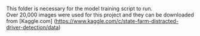 This folder is necessary for the model training script to run.  
Over 20,000 images were used for this project and they can be downloaded from [Kaggle.com] (https://www.kaggle.com/c/state-farm-distracted-driver-detection/data)
